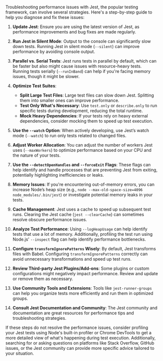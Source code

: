 
Troubleshooting performance issues with Jest, the popular testing framework, can involve several strategies. Here's a step-by-step guide to help you diagnose and fix these issues:

1. **Update Jest**: Ensure you are using the latest version of Jest, as performance improvements and bug fixes are made regularly.

2. **Run Jest in Silent Mode**: Output to the console can significantly slow down tests. Running Jest in silent mode (`--silent`) can improve performance by avoiding console output.

3. **Parallel vs. Serial Tests**: Jest runs tests in parallel by default, which can be faster but also might cause issues with resource-heavy tests. Running tests serially (`--runInBand`) can help if you're facing memory issues, though it might be slower.

4. **Optimize Test Suites**:
   - **Split Large Test Files**: Large test files can slow down Jest. Splitting them into smaller ones can improve performance.
   - **Test Only What's Necessary**: Use `test.only` or `describe.only` to run specific tests during development, reducing the total runtime.
   - **Mock Heavy Dependencies**: If your tests rely on heavy external dependencies, consider mocking them to speed up test execution.

5. **Use the `--watch` Option**: When actively developing, use Jest’s watch mode (`--watch`) to run only tests related to changed files.

6. **Adjust Worker Allocation**: You can adjust the number of workers Jest uses (`--maxWorkers`) to optimize performance based on your CPU and the nature of your tests.

7. **Use the `--detectOpenHandles` and `--forceExit` Flags**: These flags can help identify and handle processes that are preventing Jest from exiting, potentially highlighting inefficiencies or leaks.

8. **Memory Issues**: If you're encountering out-of-memory errors, you can increase Node’s heap size (e.g., `node --max-old-space-size=4096 node_modules/.bin/jest`) or investigate potential memory leaks in your tests.

9. **Cache Management**: Jest uses a cache to speed up subsequent test runs. Clearing the Jest cache (`jest --clearCache`) can sometimes resolve obscure performance issues.

10. **Analyze Test Performance**: Using `--logHeapUsage` can help identify tests that use a lot of memory. Additionally, profiling the test run using Node.js' `--inspect` flag can help identify performance bottlenecks.

11. **Configure `transformIgnorePatterns` Wisely**: By default, Jest transforms files with Babel. Configuring `transformIgnorePatterns` correctly can avoid unnecessary transformations and speed up test runs.

12. **Review Third-party Jest Plugins/Add-ons**: Some plugins or custom configurations might negatively impact performance. Review and update or remove them as necessary.

13. **Use Community Tools and Extensions**: Tools like `jest-runner-groups` can help you organize tests more efficiently and run them in optimized groups.

14. **Consult Jest Documentation and Community**: The Jest community and documentation are great resources for performance tips and troubleshooting strategies.

If these steps do not resolve the performance issues, consider profiling your Jest tests using Node's built-in profiler or Chrome DevTools to get a more detailed view of what's happening during test execution. Additionally, searching for or asking questions on platforms like Stack Overflow, GitHub issues, or the Jest community can provide more specific advice tailored to your situation.
